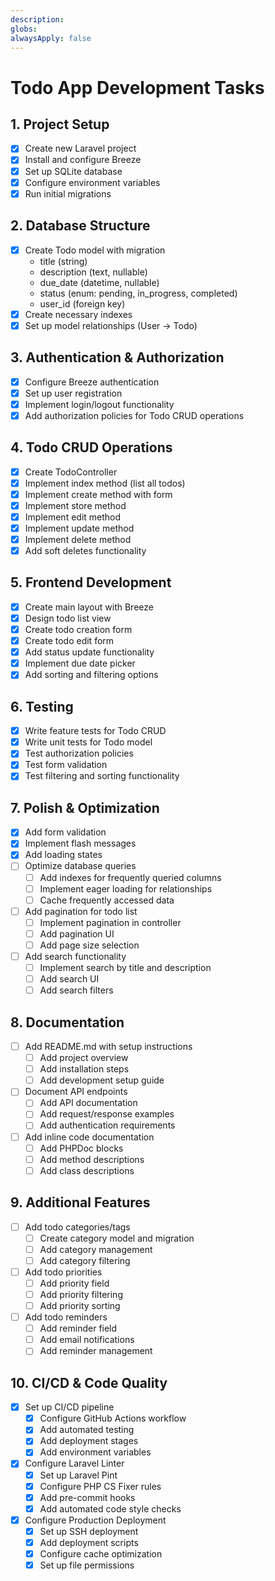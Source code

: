 ```yaml
---
description:
globs:
alwaysApply: false
---
```


# Todo App Development Tasks

## 1. Project Setup
- [x] Create new Laravel project
- [x] Install and configure Breeze
- [x] Set up SQLite database
- [x] Configure environment variables
- [x] Run initial migrations

## 2. Database Structure
- [x] Create Todo model with migration
  - title (string)
  - description (text, nullable)
  - due_date (datetime, nullable)
  - status (enum: pending, in_progress, completed)
  - user_id (foreign key)
- [x] Create necessary indexes
- [x] Set up model relationships (User -> Todo)

## 3. Authentication & Authorization
- [x] Configure Breeze authentication
- [x] Set up user registration
- [x] Implement login/logout functionality
- [x] Add authorization policies for Todo CRUD operations

## 4. Todo CRUD Operations
- [x] Create TodoController
- [x] Implement index method (list all todos)
- [x] Implement create method with form
- [x] Implement store method
- [x] Implement edit method
- [x] Implement update method
- [x] Implement delete method
- [x] Add soft deletes functionality

## 5. Frontend Development
- [x] Create main layout with Breeze
- [x] Design todo list view
- [x] Create todo creation form
- [x] Create todo edit form
- [x] Add status update functionality
- [x] Implement due date picker
- [x] Add sorting and filtering options

## 6. Testing
- [x] Write feature tests for Todo CRUD
- [x] Write unit tests for Todo model
- [x] Test authorization policies
- [x] Test form validation
- [x] Test filtering and sorting functionality

## 7. Polish & Optimization
- [x] Add form validation
- [x] Implement flash messages
- [x] Add loading states
- [ ] Optimize database queries
  - [ ] Add indexes for frequently queried columns
  - [ ] Implement eager loading for relationships
  - [ ] Cache frequently accessed data
- [ ] Add pagination for todo list
  - [ ] Implement pagination in controller
  - [ ] Add pagination UI
  - [ ] Add page size selection
- [ ] Add search functionality
  - [ ] Implement search by title and description
  - [ ] Add search UI
  - [ ] Add search filters

## 8. Documentation
- [ ] Add README.md with setup instructions
  - [ ] Add project overview
  - [ ] Add installation steps
  - [ ] Add development setup guide
- [ ] Document API endpoints
  - [ ] Add API documentation
  - [ ] Add request/response examples
  - [ ] Add authentication requirements
- [ ] Add inline code documentation
  - [ ] Add PHPDoc blocks
  - [ ] Add method descriptions
  - [ ] Add class descriptions

## 9. Additional Features
- [ ] Add todo categories/tags
  - [ ] Create category model and migration
  - [ ] Add category management
  - [ ] Add category filtering
- [ ] Add todo priorities
  - [ ] Add priority field
  - [ ] Add priority filtering
  - [ ] Add priority sorting
- [ ] Add todo reminders
  - [ ] Add reminder field
  - [ ] Add email notifications
  - [ ] Add reminder management

## 10. CI/CD & Code Quality
- [x] Set up CI/CD pipeline
  - [x] Configure GitHub Actions workflow
  - [x] Add automated testing
  - [x] Add deployment stages
  - [x] Add environment variables
- [x] Configure Laravel Linter
  - [x] Set up Laravel Pint
  - [x] Configure PHP CS Fixer rules
  - [x] Add pre-commit hooks
  - [x] Add automated code style checks
- [x] Configure Production Deployment
  - [x] Set up SSH deployment
  - [x] Add deployment scripts
  - [x] Configure cache optimization
  - [x] Set up file permissions
